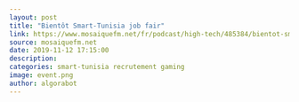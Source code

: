```yaml
---
layout: post
title: "Bientôt Smart-Tunisia job fair"
link: https://www.mosaiquefm.net/fr/podcast/high-tech/485384/bientot-smart-tunisia-job-fair
source: mosaiquefm.net
date: 2019-11-12 17:15:00
description:
categories: smart-tunisia recrutement gaming
image: event.png
author: algorabot
---
```

